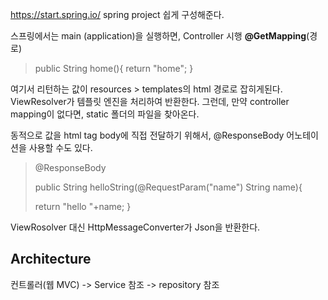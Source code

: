 https://start.spring.io/
spring project  쉽게 구성해준다. 

스프링에서는 main (application)을 실행하면, Controller 시행
**@GetMapping**(경로)
> public String home(){
return "home";
}

여기서 리턴하는 값이 resources > templates의 html 경로로 잡히게된다. ViewResolver가 템플릿 엔진을 처리하여 반환한다. 
그런데, 만약 controller mapping이 없다면, static 폴더의 파일을 찾아온다.

동적으로 값을 html tag body에 직접 전달하기 위해서, @ResponseBody 어노테이션을 사용할 수도 있다. 

>@ResponseBody 
> 
> public String helloString(@RequestParam("name") String name){
>
> return "hello "+name; 
>}

ViewRosolver 대신 HttpMessageConverter가 Json을 반환한다.

## Architecture
컨트롤러(웹 MVC) -> Service 참조 -> repository 참조

 
